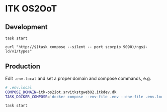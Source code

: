 # ITK OS2OoT

## Development

``` shell name=start
task start
```

``` shell name=get-types
curl "http://$(task compose --silent -- port scorpio 9090)/ngsi-ld/v1/types"
```

## Production

Edit `.env.local` and set a proper domain and compose commands, e.g.

``` sh
# .env.local
COMPOSE_DOMAIN=itk-os2iot.srvitkstgweb02.itkdev.dk
TASK_DOCKER_COMPOSE='docker compose --env-file .env --env-file .env.local --file compose.yaml --file compose.prod.yaml'
```

``` shell name=prod-start
task start
```
